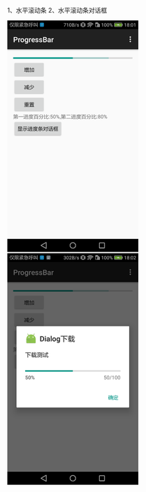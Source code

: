 1、水平滚动条
2、水平滚动条对话框

<img src="https://github.com/Don-Lee/Notes/blob/master/Images/progressBar1.png" height="530" width="300"/>             <img src="https://github.com/Don-Lee/Notes/blob/master/Images/progressBar2.png" height="530" width="300"/>

